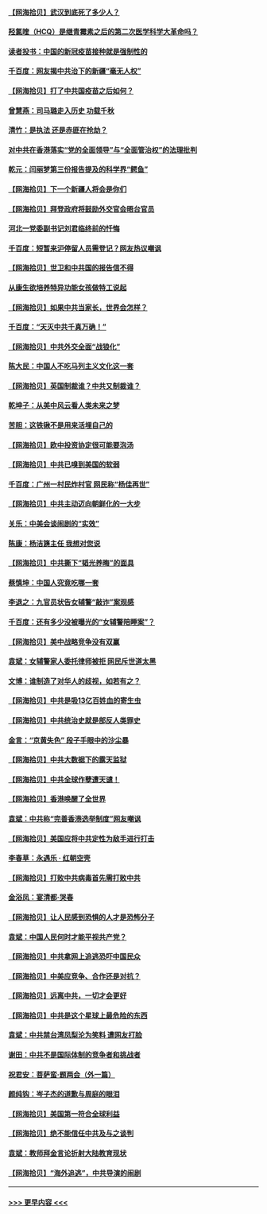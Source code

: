 #### [【网海拾贝】武汉到底死了多少人？](../pages/nsc993/n12863707.md?t=04072202) 
#### [羟氯喹（HCQ）是继青霉素之后的第二次医学科学大革命吗？](../pages/nsc993/n12638564.md?t=04072202) 
#### [读者投书：中国的新冠疫苗接种就是强制性的](../pages/nsc993/n12859932.md?t=04072202) 
#### [千百度：网友揭中共治下的新疆“毫无人权”](../pages/nsc993/n12858385.md?t=04072202) 
#### [【网海拾贝】打了中共国疫苗之后如何？](../pages/nsc993/n12857866.md?t=04072202) 
#### [曾慧燕：司马璐走入历史 功载千秋](../pages/nsc993/n12856996.md?t=04072202) 
#### [清竹：是执法 还是赤匪在抢劫？](../pages/nsc993/n12856952.md?t=04072202) 
#### [对中共在香港落实“党的全面领导”与“全面管治权”的法理批判](../pages/nsc993/n12856929.md?t=04072202) 
#### [乾元：闫丽梦第三份报告提及的科学界“鳄鱼”](../pages/nsc993/n12855985.md?t=04072202) 
#### [【网海拾贝】下一个新疆人将会是你们](../pages/nsc993/n12855864.md?t=04072202) 
#### [【网海拾贝】拜登政府将鼓励外交官会晤台官员](../pages/nsc993/n12853615.md?t=04072202) 
#### [河北一党委副书记刘君临终前的忏悔](../pages/nsc993/n12849420.md?t=04072202) 
#### [千百度：短暂来沪停留人员需登记？网友热议嘲讽](../pages/nsc993/n12853497.md?t=04072202) 
#### [【网海拾贝】世卫和中共国的报告信不得](../pages/nsc993/n12850902.md?t=04072202) 
#### [从康生欲培养特异功能女孩做特工说起](../pages/nsc993/n12849289.md?t=04072202) 
#### [【网海拾贝】如果中共当家长，世界会怎样？](../pages/nsc993/n12848436.md?t=04072202) 
#### [千百度：“天灭中共千真万确！”](../pages/nsc993/n12845659.md?t=04072202) 
#### [【网海拾贝】中共外交全面“战狼化”](../pages/nsc993/n12845607.md?t=04072202) 
#### [陈大民：中国人不吃马列主义文化这一套](../pages/nsc993/n12842496.md?t=04072202) 
#### [【网海拾贝】英国制裁谁？中共又制裁谁？](../pages/nsc993/n12840909.md?t=04072202) 
#### [乾坤子：从美中风云看人类未来之梦](../pages/nsc993/n12840590.md?t=04072202) 
#### [苦胆：这铁锹不是用来活埋自己的](../pages/nsc993/n12839512.md?t=04072202) 
#### [【网海拾贝】欧中投资协定很可能要泡汤](../pages/nsc993/n12835122.md?t=04072202) 
#### [【网海拾贝】中共已嗅到美国的软弱](../pages/nsc993/n12832411.md?t=04072202) 
#### [千百度：广州一村民炸村官 网民称“杨佳再世”](../pages/nsc993/n12832380.md?t=04072202) 
#### [【网海拾贝】中共主动迈向朝鲜化的一大步](../pages/nsc993/n12829887.md?t=04072202) 
#### [关乐：中美会谈闹剧的“实效”](../pages/nsc993/n12826698.md?t=04072202) 
#### [陈康：杨洁篪主任  我想对您说](../pages/nsc993/n12826609.md?t=04072202) 
#### [【网海拾贝】中共撕下“韬光养晦”的面具](../pages/nsc993/n12826459.md?t=04072202) 
#### [蔡慎坤：中国人究竟吃哪一套](../pages/nsc993/n12826010.md?t=04072202) 
#### [李退之：九官员状告女辅警“敲诈”案观感](../pages/nsc993/n12823984.md?t=04072202) 
#### [千百度：还有多少没被曝光的“女辅警陪睡案”？](../pages/nsc993/n12822136.md?t=04072202) 
#### [【网海拾贝】美中战略竞争没有双赢](../pages/nsc993/n12822105.md?t=04072202) 
#### [袁斌：女辅警家人委托律师被拒 网民斥世道太黑](../pages/nsc993/n12822004.md?t=04072202) 
#### [文博：谁制造了对华人的歧视，如若有之？](../pages/nsc993/n12821635.md?t=04072202) 
#### [【网海拾贝】中共是吸13亿百姓血的寄生虫](../pages/nsc993/n12819191.md?t=04072202) 
#### [【网海拾贝】中共统治史就是部反人类罪史](../pages/nsc993/n12816738.md?t=04072202) 
#### [金言：“京黄失色” 段子手眼中的沙尘暴](../pages/nsc993/n12815700.md?t=04072202) 
#### [【网海拾贝】中共大数据下的露天监狱](../pages/nsc993/n12811075.md?t=04072202) 
#### [【网海拾贝】中共全球作孽遭天谴！](../pages/nsc993/n12810258.md?t=04072202) 
#### [【网海拾贝】香港唤醒了全世界](../pages/nsc993/n12809100.md?t=04072202) 
#### [袁斌：中共称“完善香港选举制度”网友嘲讽](../pages/nsc993/n12808994.md?t=04072202) 
#### [【网海拾贝】美国应将中共定性为敌手进行打击](../pages/nsc993/n12806870.md?t=04072202) 
#### [李春草：永遇乐 · 红朝空壳](../pages/nsc993/n12805365.md?t=04072202) 
#### [【网海拾贝】打败中共病毒首先需打败中共](../pages/nsc993/n12803930.md?t=04072202) 
#### [金浴凤：宴清都‧哭春](../pages/nsc993/n12801601.md?t=04072202) 
#### [【网海拾贝】让人民感到恐惧的人才是恐怖分子](../pages/nsc993/n12799347.md?t=04072202) 
#### [袁斌：中国人民何时才能平视共产党？](../pages/nsc993/n12799306.md?t=04072202) 
#### [【网海拾贝】中共拿网上追逃恐吓中国民众](../pages/nsc993/n12796905.md?t=04072202) 
#### [【网海拾贝】中美应竞争、合作还是对抗？](../pages/nsc993/n12794675.md?t=04072202) 
#### [【网海拾贝】远离中共，一切才会更好](../pages/nsc993/n12793572.md?t=04072202) 
#### [【网海拾贝】中共是这个星球上最危险的东西](../pages/nsc993/n12791400.md?t=04072202) 
#### [袁斌：中共禁台湾凤梨沦为笑料 遭网友打脸](../pages/nsc993/n12791335.md?t=04072202) 
#### [谢田：中共不是国际体制的竞争者和挑战者](../pages/nsc993/n12791212.md?t=04072202) 
#### [祝君安：菩萨蛮·题两会（外一篇）](../pages/nsc993/n12786801.md?t=04072202) 
#### [颜纯钩：岑子杰的道歉与周庭的眼泪](../pages/nsc993/n12786775.md?t=04072202) 
#### [【网海拾贝】美国第一符合全球利益](../pages/nsc993/n12786666.md?t=04072202) 
#### [【网海拾贝】绝不能信任中共及与之谈判](../pages/nsc993/n12784266.md?t=04072202) 
#### [袁斌：教师拜金言论折射大陆教育现状](../pages/nsc993/n12783868.md?t=04072202) 
#### [【网海拾贝】“海外追逃”，中共导演的闹剧](../pages/nsc993/n12781638.md?t=04072202) 

----
#### [ >>> 更早内容 <<< ](../indexes/nsc993-earlier.md)
